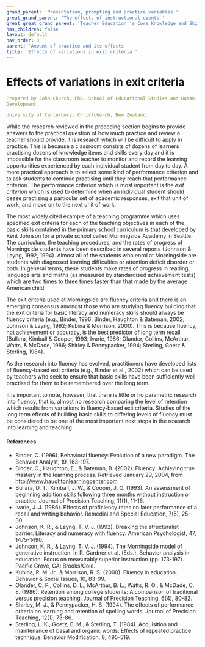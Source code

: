 ```yaml
---
grand_parent: 'Presentation, prompting and practice variables '
great_grand_parent: 'The effects of instructional events '
great_great_grand_parent: 'Teacher Education''s Core Knowledge and Skills.'
has_children: false
layout: default
nav_order: 3
parent: 'Amount of practice and its effects '
title: 'Effects of variations in exit criteria '
---
```

# Effects of variations in exit criteria


```yaml
Prepared by John Church, PhD, School of Educational Studies and Human
Development

University of Canterbury, Christchurch, New Zealand.
```


While the research reviewed in the preceding section begins to provide
answers to the practical question of how much practice and review a
teacher should provide, it is research which will be difficult to apply
in practice. This is because a classroom consists of dozens of learners
practising dozens of knowledge items and skills every day and it is
impossible for the classroom teacher to monitor and record the learning
opportunities experienced by each individual student from day to day. A
more practical approach is to select some kind of performance criterion
and to ask students to continue practising until they reach that
performance criterion. The performance criterion which is most important
is the *exit criterion* which is used to determine when an individual
student should cease practising a particular set of academic responses,
exit that unit of work, and move on to the next unit of work.

The most widely cited example of a teaching programme which uses
specified exit criteria for each of the teaching objectives in each of
the basic skills contained in the primary school curriculum is that
developed by Kent Johnson for a private school called Morningside
Academy in Seattle. The curriculum, the teaching procedures, and the
rates of progress of Morningside students have been described in several
reports (Johnson & Layng, 1992, 1994). Almost all of the students who
enrol at Morningside are students with diagnosed learning difficulties
or attention deficit disorder or both. In general terms, these students
make rates of progress in reading, language arts and maths (as measured
by standardised achievement tests) which are two times to three times
faster than that made by the average American child.

The exit criteria used at Morningside are fluency criteria and there is
an emerging consensus amongst those who are studying fluency building
that the exit criteria for basic literacy and numeracy skills should
always be fluency criteria (e.g., Binder, 1996; Binder, Haughton &
Bateman, 2002; Johnson & Layng, 1992; Kubina & Morrison, 2000). This is
because fluency, not achievement or accuracy, is the best predictor of
long term recall (Bullara, Kimball & Cooper, 1993; Ivarie, 1986;
Olander, Collins, McArthur, Watts, & McDade, 1986; Shirley &
Pennypacker, 1994; Sterling, Goetz & Sterling, 1984).

As the research into fluency has evolved, practitioners have developed
lists of fluency-based exit criteria (e.g., Binder et al., 2002) which
can be used by teachers who seek to ensure that basic skills have been
sufficiently well practised for them to be remembered over the long
term.

It is important to note, however, that there is little or no parametric
research into fluency, that is, almost no research comparing the level
of retention which results from variations in fluency-based exit
criteria. Studies of the long term effects of building basic skills to
differing levels of fluency must be considered to be one of the most
important next steps in the research into learning and teaching.


#### References

-   Binder, C. (1996). Behavioral fluency: Evolution of a new paradigm.
    The Behavior Analyst, 19, 163-197.
-   Binder, C., Haughton, E., & Bateman, B. (2002). Fluency: Achieving
    true mastery in the learning process. Retrieved January 29, 2004,
    from http://www.haughtonlearningcenter.com
-   Bullara, D. T., Kimball, J. W., & Cooper, J. O. (1993). An
    assessment of beginning addition skills following three months
    without instruction or practice. Journal of Precision Teaching,
    11(1), 11-16.
-   Ivarie, J. J. (1986). Effects of proficiency rates on later
    performance of a recall and writing behavior. Remedial and Special
    Education, 7(5), 25-30.
-   Johnson, K. R., & Layng, T. V. J. (1992). Breaking the structuralist
    barrier: Literacy and numeracy with fluency. American Psychologist,
    47, 1475-1490.
-   Johnson, K. R., & Layng, T. V. J. (1994). The Morningside model of
    generative instruction. In R. Gardner et al. (Eds.), Behavior
    analysis in education: Focus on measurably superior instruction (pp.
    173-197). Pacific Grove, CA: Brooks/Cole.
-   Kubina, R. M. Jr., & Morrison, R. S. (2000). Fluency in education.
    Behavior & Social Issues, 10, 83-99.
-   Olander, C. P., Collins, D. L., McArthur, B. L., Watts, R. O., &
    McDade, C. E. (1986). Retention among college students: A comparison
    of traditional versus precision teaching. Journal of Precision
    Teaching, 6(4), 80-82.
-   Shirley, M. J., & Pennypacker, H. S. (1994). The effects of
    performance criteria on learning and retention of spelling words.
    Journal of Precision Teaching, 12(1), 73-86.
-   Sterling, L. K., Goetz, E. M., & Sterling, T. (1984). Acquisition
    and maintenance of basal and organic words: Effects of repeated
    practice technique. Behavior Modification, 8, 495-519.
